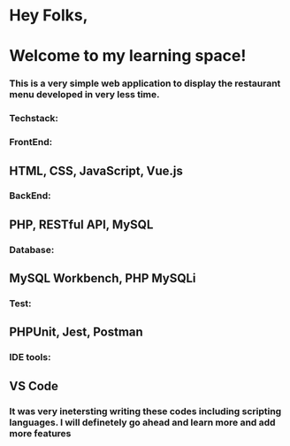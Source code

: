 <h1>Hey Folks,</h1>

<h1>Welcome to my learning space!</h1>

<h3>This is a very simple web application to display the restaurant menu developed in very less time.</h3>

<h3>Techstack:</h3>

<h3>FrontEnd:</h3>  <h2>HTML, CSS, JavaScript, Vue.js</h2>
<h3>BackEnd:</h3> <h2>PHP, RESTful API, MySQL</h2>
<h3>Database:</h3> <h2>MySQL Workbench, PHP MySQLi</h2>

<h3>Test:</h3><h2> PHPUnit, Jest, Postman</h2>

<h3>IDE tools:</h3><h2> VS Code </h2>

<h3>It was very inetersting writing these codes including scripting languages. I will definetely go ahead and learn more and add more features</h3>
